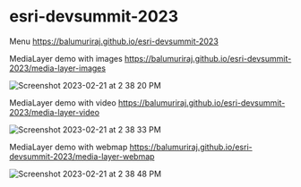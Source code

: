 # esri-devsummit-2023

Menu
https://balumuriraj.github.io/esri-devsummit-2023

MediaLayer demo with images
https://balumuriraj.github.io/esri-devsummit-2023/media-layer-images

![Screenshot 2023-02-21 at 2 38 20 PM](https://user-images.githubusercontent.com/4073294/220474890-d784a360-f50d-4997-ac91-c8df6ccd979b.png)


MediaLayer demo with video
https://balumuriraj.github.io/esri-devsummit-2023/media-layer-video

![Screenshot 2023-02-21 at 2 38 33 PM](https://user-images.githubusercontent.com/4073294/220474952-d7f29bc6-5242-4b51-95e2-e769b529c6ba.png)


MediaLayer demo with webmap
https://balumuriraj.github.io/esri-devsummit-2023/media-layer-webmap

![Screenshot 2023-02-21 at 2 38 48 PM](https://user-images.githubusercontent.com/4073294/220475013-30b9a7b4-3309-4ddf-bad8-1003fa1ad229.png)

